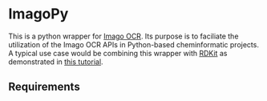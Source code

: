 # ImagoPy
This is a python wrapper for [Imago OCR](https://github.com/ggasoftware/imago).
Its purpose is to faciliate the utilization of the Imago OCR APIs in
Python-based cheminformatic projects. A typical use case would be combining this wrapper
with [RDKit](https://rdkit.org) as demonstrated in [this tutorial](/example/imagopy.ipynb).

Requirements
------------

